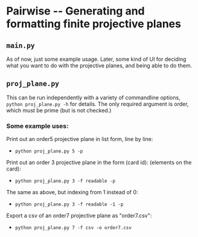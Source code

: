 # Pairwise -- Generating and formatting finite projective planes

## `main.py`
As of now, just some example usage. Later, some kind of UI for deciding what you want to do with the projective planes, and being able to do them.
## `proj_plane.py`
This can be run independently with a variety of commandline options, `python proj_plane.py -h` for details. The only required argument is order, which must be prime (but is not checked.)

### Some example uses:
 
Print out an order5 projective plane in list form, line by line:
- `python proj_plane.py 5 -p`

Print out an order 3 projective plane in the form (card id): (elements on the card):
- `python proj_plane.py 3 -f readable -p`

The same as above, but indexing from 1 instead of 0:
- `python proj_plane.py 3 -f readable -1 -p`

Export a csv of an order7 projective plane as "order7.csv":
- `python proj_plane.py 7 -f csv -o order7.csv`